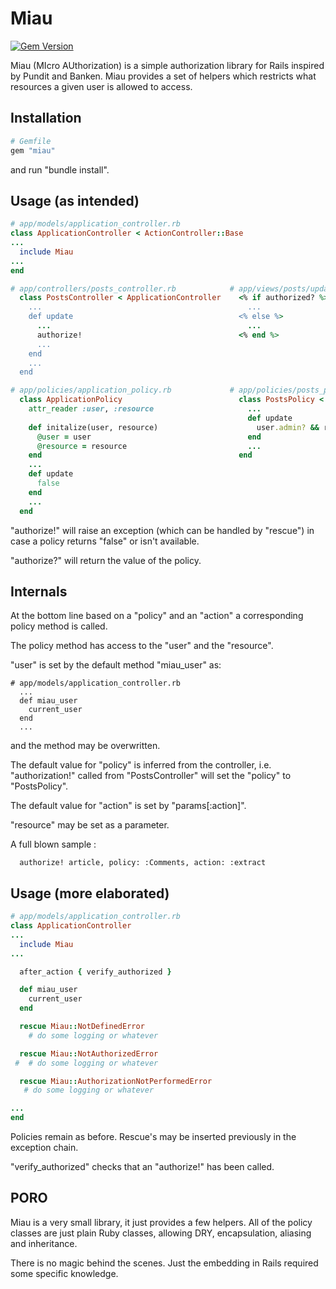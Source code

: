 Miau
====
[![Gem Version](https://badge.fury.io/rb/miau.png)](http://badge.fury.io/rb/miau)

Miau (MIcro AUthorization) is a simple authorization library for Rails
inspired by Pundit and Banken.
Miau provides a set of helpers which restricts what resources
a given user is allowed to access.

Installation
------------

~~~ ruby
# Gemfile
gem "miau"
~~~

and run "bundle install".

Usage (as intended)
-------------------

~~~ ruby
# app/models/application_controller.rb
class ApplicationController < ActionController::Base
...
  include Miau
...
end
~~~

~~~ ruby
# app/controllers/posts_controller.rb            # app/views/posts/update.rb
  class PostsController < ApplicationController    <% if authorized? %>
    ...                                              ...
    def update                                     <% else %>
      ...                                            ...
      authorize!                                   <% end %>
      ...
    end
    ...
  end
~~~

~~~ ruby
# app/policies/application_policy.rb             # app/policies/posts_policy.rb
  class ApplicationPolicy                          class PostsPolicy < ApplicationPolicy
    attr_reader :user, :resource                     ...
                                                     def update
    def initalize(user, resource)                      user.admin? && resource.published?
      @user = user                                   end
      @resource = resource                           ...
    end                                            end
    ...
    def update
      false
    end
    ...
  end
~~~

"authorize!" will raise an exception (which can be handled by "rescue")
in case a policy returns "false" or isn't available.

"authorize?" will return the value of the policy.


Internals
---------

At the bottom line based on a "policy" and an "action"
a corresponding policy method is called.

The policy method has access to the "user" and the "resource".

"user" is set by the default method "miau_user" as:

~~~
# app/models/application_controller.rb
  ...
  def miau_user
    current_user
  end
  ...
~~~

and the method may be overwritten.

The default value for "policy" is inferred from the controller,
i.e. "authorization!" called from "PostsController" will
set the "policy" to "PostsPolicy".

The default value for "action" is set by "params[:action]".

"resource" may be set as a parameter.

A full blown sample :

~~~
  authorize! article, policy: :Comments, action: :extract
~~~

Usage (more elaborated)
-----------------------

~~~ ruby
# app/models/application_controller.rb
class ApplicationController
...
  include Miau
...

  after_action { verify_authorized }

  def miau_user
    current_user
  end

  rescue Miau::NotDefinedError
    # do some logging or whatever

  rescue Miau::NotAuthorizedError
 #  # do some logging or whatever

  rescue Miau::AuthorizationNotPerformedError
   # do some logging or whatever

...
end
~~~

Policies remain as before.
Rescue's may be inserted previously in the exception chain.

"verify_authorized" checks that an "authorize!" has been called.


PORO
----
Miau is a very small library, it just provides a few helpers.
All of the policy classes are just plain Ruby classes,
allowing DRY, encapsulation, aliasing and inheritance.

There is no magic behind the scenes.
Just the embedding in Rails required some specific knowledge.
